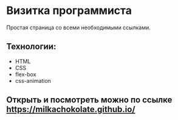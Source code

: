 # Визитка программиста
Простая страница со всеми необходимыми ссылками.

## Технологии:
* HTML
* CSS
* flex-box
* css-animation

## Открыть и посмотреть можно по ссылке https://milkachokolate.github.io/
